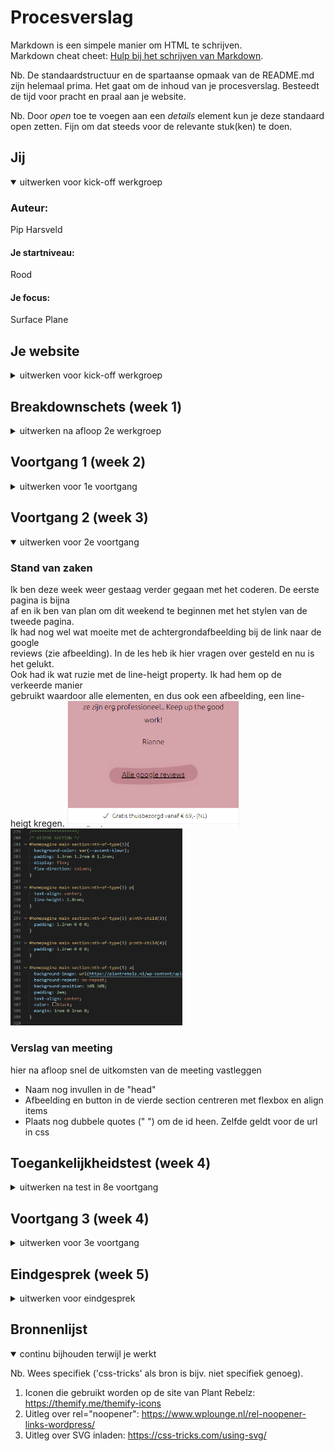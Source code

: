 # Procesverslag
Markdown is een simpele manier om HTML te schrijven.  
Markdown cheat cheet: [Hulp bij het schrijven van Markdown](https://github.com/adam-p/markdown-here/wiki/Markdown-Cheatsheet).

Nb. De standaardstructuur en de spartaanse opmaak van de README.md zijn helemaal prima. Het gaat om de inhoud van je procesverslag. Besteedt de tijd voor pracht en praal aan je website.

Nb. Door *open* toe te voegen aan een *details* element kun je deze standaard open zetten. Fijn om dat steeds voor de relevante stuk(ken) te doen.





## Jij

<details open>
<summary>uitwerken voor kick-off werkgroep</summary>

### Auteur:
Pip Harsveld

#### Je startniveau:
Rood

#### Je focus:
Surface Plane

</details>





## Je website

<details>
<summary>uitwerken voor kick-off werkgroep</summary>

### Je opdracht:
link naar de website die ik ga maken:
(https://www.plantrebelz.nl/)

#### Screenshot(s) van de eerste pagina (small screen): 
Home | Plant Rebelz  
Viewport:  
<img src="images/screenshot-homepagina1.png" width="375px" alt="viewport homepagina Plant Rebelz">  
Hele homepage onder elkaar:  
<img src="images/screenshot-homepagina2.png" width="375px" alt="hele homepagina Plant Rebelz">

#### Screenshot(s) van de tweede pagina (small screen):
Stekjes kopen | Plant Rebelz  
Viewport:  
<img src="images/screenshot-stekjeskopen1.png" width="375px" alt="viewport detailpagina Plant Rebelz">  
Hele homepage onder elkaar:  
<img src="images/screenshot-stekjeskopen2.png" width="375px" alt="hele detailpagina Plant Rebelz">

 
</details>





## Breakdownschets (week 1)

<details>
<summary>uitwerken na afloop 2e werkgroep</summary>

### de homepagina: 
<img src="images/breakdown-homepagina.jpg" width="375px" alt="breakdown van de homepagina">

### de overzichtspagina: 
<img src="images/breakdown-stekjes.jpg" width="375px" alt="breakdown van de overzichtspagina">

### een dynamisch deel (menu): 
<img src="images/breakdown-menu.jpg" width="375px" alt="breakdown van een dynamisch deel (het menu)">

</details>





## Voortgang 1 (week 2)

<details>
<summary>uitwerken voor 1e voortgang</summary>

### Stand van zaken
Het coderen is deze week vrij goed gegaan. Ik ben niet tegen al te grote problemen  
gelopen en de eerste pagina begint nu echt al te lijken op de site van Plant Rebelz!  
Wel had ik wat problemen om de content in de roze balk (zie screenshot) zowel  
horizontaal als verticaal te centreren, maar met wat hulp is dat nu wel gelukt :)  
<img src="images/screenshot-roze-balk.PNG" width="275px" alt="screenshot van een roze balkje met content">


### Verslag van meeting
hier na afloop snel de uitkomsten van de meeting vastleggen

- Probeer overal dezelfe waardes te gebruiken (px,em,%,vh,vw etc worden nu allemaal gebruikt)
- Kijk of het lukt om SVG's in te laden i.p.v. image tag
- Als je voor elke pagina één id gebruikt, is het makkelijker te stylen
- Andere tag gebruiken voor het euro-tekens
- Er bestaan speciale tags voor reviews

</details>





## Voortgang 2 (week 3)

<details open>
<summary>uitwerken voor 2e voortgang</summary>

### Stand van zaken
Ik ben deze week weer gestaag verder gegaan met het coderen. De eerste pagina is bijna  
af en ik ben van plan om dit weekend te beginnen met het stylen van de tweede pagina.  
Ik had nog wel wat moeite met de achtergrondafbeelding bij de link naar de google  
reviews (zie afbeelding). In de les heb ik hier vragen over gesteld en nu is het gelukt.  
Ook had ik wat ruzie met de line-heigt property. Ik had hem op de verkeerde manier  
gebruikt waardoor alle elementen, en dus ook een afbeelding, een line-heigt kregen.
<img src="images/screenshot-link-met-achtergrondafbeelding.PNG" width="275px" alt="screenshot van een link met een achtergrondafbeelding">
<img src="images/screenshot-code-link-met-achtergrondafbeelding.PNG" width="275px" alt="screenshot de bijbehorende code">

### Verslag van meeting
hier na afloop snel de uitkomsten van de meeting vastleggen

- Naam nog invullen in de "head"
- Afbeelding en button in de vierde section centreren met flexbox en align items
- Plaats nog dubbele quotes (" ") om de id heen. Zelfde geldt voor de url in css

</details>





## Toegankelijkheidstest (week 4)

<details>
<summary>uitwerken na test in 8e voortgang</summary>

### Bevindingen
Lijst met je bevindingen die in de test naar voren kwamen:

#### Titel eerste bevinding
Hier korte omschrijving (met indien nodig een afbeelding)

Hier een omschrijving van hoe het opgelost kan worden (met indien nodig een afbeelding)


#### Titel tweede bevinding. 
Hier korte omschrijving (met indien nodig een afbeelding)

Hier een omschrijving van hoe het opgelost kan worden (met indien nodig een afbeelding)


#### Titel volgende bevinding. 
Hier korte omschrijving (met indien nodig een afbeelding)

Hier een omschrijving van hoe het opgelost kan worden (met indien nodig een afbeelding)


#### Titel nog een bevinding. 
Hier korte omschrijving (met indien nodig een afbeelding)

Hier een omschrijving van hoe het opgelost kan worden (met indien nodig een afbeelding)

</details>





## Voortgang 3 (week 4)

<details>
<summary>uitwerken voor 3e voortgang</summary>

### Stand van zaken
hier dit ging goed & dit was lastig (neem ook screenshots op van delen van je website en code)


### Agenda voor meeting
samen met je groepje opstellen

| student 1      | student 2          | student 3    | student 4        |
| ---            | ---                | ---          | ---              |
| dit bespreken  | en dit             | en ik dit    | en dan ik dat    |
| en dat ook nog | dit als er tijd is | nog een punt | dit wil ik zeker |
| ...            | ...                | ...          | ...              |


### Verslag van meeting
hier na afloop snel de uitkomsten van de meeting vastleggen

- punt 1
- punt 2
- nog een punt
- ...

</details>





## Eindgesprek (week 5)

<details>
<summary>uitwerken voor eindgesprek</summary>

### Stand van zaken
hier dit ging goed & dit was lastig (neem ook screenshots op van delen van je website en code)

### Screenshot(s)

hier screenshot(s) van je eindresultaat

</details>





## Bronnenlijst

<details open>
<summary>continu bijhouden terwijl je werkt</summary>

Nb. Wees specifiek ('css-tricks' als bron is bijv. niet specifiek genoeg).

1. Iconen die gebruikt worden op de site van Plant Rebelz: https://themify.me/themify-icons
2. Uitleg over rel="noopener": https://www.wplounge.nl/rel-noopener-links-wordpress/
3. Uitleg over SVG inladen: https://css-tricks.com/using-svg/

</details>